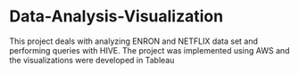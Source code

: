 Data-Analysis-Visualization
===========================

This project deals with analyzing ENRON and NETFLIX data set and performing queries with HIVE. The project was implemented using AWS and the visualizations were developed in Tableau
